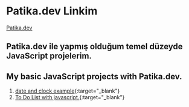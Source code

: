 # Patika.dev Linkim
[Patika.dev](https://app.patika.dev/ozanbyrm)

##  Patika.dev ile yapmış olduğum temel düzeyde JavaScript projelerim.
## My basic JavaScript projects with Patika.dev.
1. [date and clock example](https://ozanbayramm.github.io/JavaScriptBasicProjects/JavaScript-Saat-Ve-Karsilama-Odevi/index){:target="_blank"}
2. [To Do List with javascript.](https://ozanbayramm.github.io/toDoListProjects/){:target="_blank"}
